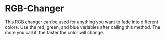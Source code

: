 # RGB-Changer

This RGB changer can be used for anything you want to fade into different colors. 
Use the red, green, and blue variables after calling this method. 
The more you call it, the faster the color will change.
